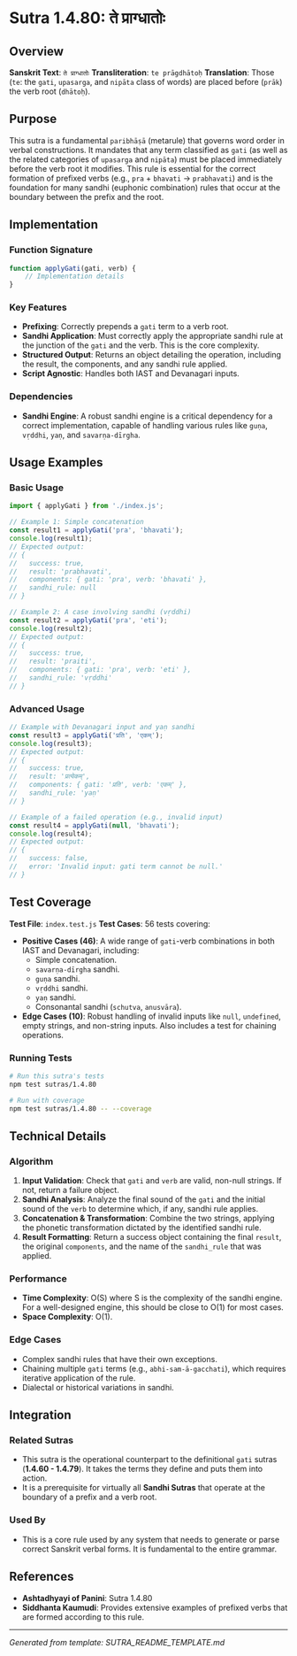 # Sutra 1.4.80: ते प्राग्धातोः

## Overview

**Sanskrit Text**: `ते प्राग्धातोः`
**Transliteration**: `te prāgdhātoḥ`
**Translation**: Those (`te`: the `gati`, `upasarga`, and `nipāta` class of words) are placed before (`prāk`) the verb root (`dhātoḥ`).

## Purpose

This sutra is a fundamental `paribhāṣā` (metarule) that governs word order in verbal constructions. It mandates that any term classified as `gati` (as well as the related categories of `upasarga` and `nipāta`) must be placed immediately before the verb root it modifies. This rule is essential for the correct formation of prefixed verbs (e.g., `pra` + `bhavati` -> `prabhavati`) and is the foundation for many sandhi (euphonic combination) rules that occur at the boundary between the prefix and the root.

## Implementation

### Function Signature
```javascript
function applyGati(gati, verb) {
    // Implementation details
}
```

### Key Features
- **Prefixing**: Correctly prepends a `gati` term to a verb root.
- **Sandhi Application**: Must correctly apply the appropriate sandhi rule at the junction of the `gati` and the verb. This is the core complexity.
- **Structured Output**: Returns an object detailing the operation, including the result, the components, and any sandhi rule applied.
- **Script Agnostic**: Handles both IAST and Devanagari inputs.

### Dependencies
- **Sandhi Engine**: A robust sandhi engine is a critical dependency for a correct implementation, capable of handling various rules like `guṇa`, `vṛddhi`, `yaṇ`, and `savarṇa-dīrgha`.

## Usage Examples

### Basic Usage
```javascript
import { applyGati } from './index.js';

// Example 1: Simple concatenation
const result1 = applyGati('pra', 'bhavati');
console.log(result1);
// Expected output:
// {
//   success: true,
//   result: 'prabhavati',
//   components: { gati: 'pra', verb: 'bhavati' },
//   sandhi_rule: null
// }

// Example 2: A case involving sandhi (vṛddhi)
const result2 = applyGati('pra', 'eti');
console.log(result2);
// Expected output:
// {
//   success: true,
//   result: 'praiti',
//   components: { gati: 'pra', verb: 'eti' },
//   sandhi_rule: 'vṛddhi'
// }
```

### Advanced Usage
```javascript
// Example with Devanagari input and yaṇ sandhi
const result3 = applyGati('प्रति', 'एकम्');
console.log(result3);
// Expected output:
// {
//   success: true,
//   result: 'प्रत्येकम्',
//   components: { gati: 'प्रति', verb: 'एकम्' },
//   sandhi_rule: 'yaṇ'
// }

// Example of a failed operation (e.g., invalid input)
const result4 = applyGati(null, 'bhavati');
console.log(result4);
// Expected output:
// {
//   success: false,
//   error: 'Invalid input: gati term cannot be null.'
// }
```

## Test Coverage

**Test File**: `index.test.js`
**Test Cases**: 56 tests covering:
- **Positive Cases (46)**: A wide range of `gati`-verb combinations in both IAST and Devanagari, including:
    - Simple concatenation.
    - `savarṇa-dīrgha` sandhi.
    - `guṇa` sandhi.
    - `vṛddhi` sandhi.
    - `yaṇ` sandhi.
    - Consonantal sandhi (`schutva`, `anusvāra`).
- **Edge Cases (10)**: Robust handling of invalid inputs like `null`, `undefined`, empty strings, and non-string inputs. Also includes a test for chaining operations.

### Running Tests
```bash
# Run this sutra's tests
npm test sutras/1.4.80

# Run with coverage
npm test sutras/1.4.80 -- --coverage
```

## Technical Details

### Algorithm
1.  **Input Validation**: Check that `gati` and `verb` are valid, non-null strings. If not, return a failure object.
2.  **Sandhi Analysis**: Analyze the final sound of the `gati` and the initial sound of the `verb` to determine which, if any, sandhi rule applies.
3.  **Concatenation & Transformation**: Combine the two strings, applying the phonetic transformation dictated by the identified sandhi rule.
4.  **Result Formatting**: Return a success object containing the final `result`, the original `components`, and the name of the `sandhi_rule` that was applied.

### Performance
-   **Time Complexity**: O(S) where S is the complexity of the sandhi engine. For a well-designed engine, this should be close to O(1) for most cases.
-   **Space Complexity**: O(1).

### Edge Cases
-   Complex sandhi rules that have their own exceptions.
-   Chaining multiple `gati` terms (e.g., `abhi-sam-ā-gacchati`), which requires iterative application of the rule.
-   Dialectal or historical variations in sandhi.

## Integration

### Related Sutras
-   This sutra is the operational counterpart to the definitional `gati` sutras (**1.4.60 - 1.4.79**). It takes the terms they define and puts them into action.
-   It is a prerequisite for virtually all **Sandhi Sutras** that operate at the boundary of a prefix and a verb root.

### Used By
-   This is a core rule used by any system that needs to generate or parse correct Sanskrit verbal forms. It is fundamental to the entire grammar.

## References

-   **Ashtadhyayi of Panini**: Sutra 1.4.80
-   **Siddhanta Kaumudi**: Provides extensive examples of prefixed verbs that are formed according to this rule.

---

*Generated from template: SUTRA_README_TEMPLATE.md*
